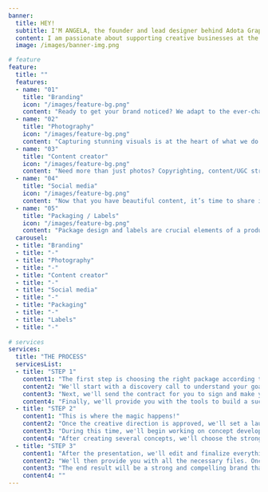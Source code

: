 ```yaml
---
banner:
  title: HEY!
  subtitle: I'M ANGELA, the founder and lead designer behind Adota Graphic
  content: I am passionate about supporting creative businesses at the start of their journeys and helping them create a new point of view and a brand they are proud to showcase. I specialize in creating artful, engaging, and elevated brands that provide a strong foundation and confidence to achieve your business dreams.
  image: /images/banner-img.png

# feature
feature: 
  title: ""
  features:
  - name: "01"
    title: "Branding"
    icon: "/images/feature-bg.png"
    content: "Ready to get your brand noticed? We adapt to the ever-changing digital landscape to help your brand reach its full potential."
  - name: "02"
    title: "Photography"
    icon: "/images/feature-bg.png"
    content: "Capturing stunning visuals is at the heart of what we do. Pictures tell a thousand words, and we’re here to help you craft your visual brand story."
  - name: "03"
    title: "Content creator"
    icon: "/images/feature-bg.png"
    content: "Need more than just photos? Copyrighting, content/UGC strategy, and reels are extensions of your brand strategy. Let’s complete the missing pieces of your content puzzle."
  - name: "04"
    title: "Social media"
    icon: "/images/feature-bg.png"
    content: "Now that you have beautiful content, it’s time to share it the right way. Leave the planning and posting to us, including social media management in your package."
  - name: "05"
    title: "Packaging / Labels"
    icon: "/images/feature-bg.png"
    content: "Package design and labels are crucial elements of a product’s marketing and branding strategy. Packaging plays a critical role in consumer experience, brand perception, and operational efficiency."
  carousel:  
  - title: "Branding"
  - title: "-"
  - title: "Photography"
  - title: "-"
  - title: "Content creator"
  - title: "-"
  - title: "Social media"
  - title: "-"
  - title: "Packaging"
  - title: "-"
  - title: "Labels"
  - title: "-"
  
# services
services:
  title: "THE PROCESS"
  servicesList:
  - title: "STEP 1"
    content1: "The first step is choosing the right package according to your brand proposal."
    content2: "We'll start with a discovery call to understand your goals, discuss the process, and determine if we're a good match."
    content3: "Next, we'll send the contract for you to sign and make your first payment (20% to 50% of the total amount)."
    content4: "Finally, we'll provide you with the tools to build a successful brand. We'll also create a mood board to guide your brand identity's visual direction."
  - title: "STEP 2"
    content1: "This is where the magic happens!"
    content2: "Once the creative direction is approved, we'll set a launch date."
    content3: "During this time, we'll begin working on concept development."
    content4: "After creating several concepts, we'll choose the strongest one and present it through an in-depth concept presentation based on the package you selected."
  - title: "STEP 3"
    content1: "After the presentation, we'll edit and finalize everything according to the Service Level Agreement outlined in the contract."
    content2: "We'll then provide you with all the necessary files. Once everything is finalized, you'll complete the final payment."
    content3: "The end result will be a strong and compelling brand that fosters a meaningful connection with your audience and cultivates long-lasting relationships!"
    content4: ""
---
```

